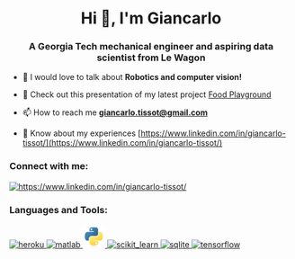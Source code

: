 <h1 align="center">Hi 👋, I'm Giancarlo</h1>
<h3 align="center">A Georgia Tech mechanical engineer and aspiring data scientist from Le Wagon</h3>

- 💬 I would love to talk about **Robotics and computer vision!**

- 🔭 Check out this presentation of my latest project [Food Playground](https://youtu.be/bbIg6bBUkaE?t=290)

- 📫 How to reach me **giancarlo.tissot@gmail.com**

- 📄 Know about my experiences [https://www.linkedin.com/in/giancarlo-tissot/](https://www.linkedin.com/in/giancarlo-tissot/)


<h3 align="left">Connect with me:</h3>
<p align="left">
<a href="https://linkedin.com/in/https://www.linkedin.com/in/giancarlo-tissot/" target="blank"><img align="center" src="https://cdn.jsdelivr.net/npm/simple-icons@3.0.1/icons/linkedin.svg" alt="https://www.linkedin.com/in/giancarlo-tissot/" height="30" width="40" /></a>
</p>

<h3 align="left">Languages and Tools:</h3>
<p align="left"> <a href="https://heroku.com" target="_blank"> <img src="https://www.vectorlogo.zone/logos/heroku/heroku-icon.svg" alt="heroku" width="40" height="40"/> </a> <a href="https://www.mathworks.com/" target="_blank"> <img src="https://raw.githubusercontent.com/simple-icons/simple-icons/master/icons/mathworks.svg" alt="matlab" width="40" height="40"/> </a> <a href="https://www.python.org" target="_blank"> <img src="https://raw.githubusercontent.com/devicons/devicon/master/icons/python/python-original.svg" alt="python" width="40" height="40"/> </a> <a href="https://scikit-learn.org/" target="_blank"> <img src="https://upload.wikimedia.org/wikipedia/commons/0/05/Scikit_learn_logo_small.svg" alt="scikit_learn" width="40" height="40"/> </a> <a href="https://www.sqlite.org/" target="_blank"> <img src="https://www.vectorlogo.zone/logos/sqlite/sqlite-icon.svg" alt="sqlite" width="40" height="40"/> </a> <a href="https://www.tensorflow.org" target="_blank"> <img src="https://www.vectorlogo.zone/logos/tensorflow/tensorflow-icon.svg" alt="tensorflow" width="40" height="40"/> </a> </p>
